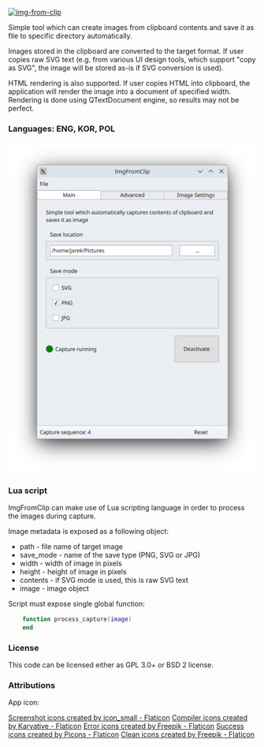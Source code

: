 [![img-from-clip](https://snapcraft.io/img-from-clip/badge.svg)](https://snapcraft.io/img-from-clip)

Simple tool which can create images from clipboard contents
and save it as file to specific directory automatically.

Images stored in the clipboard are converted to the target format.
If user copies raw SVG text (e.g. from various UI design tools,
which support "copy as SVG", the image will be stored as-is
if SVG conversion is used).

HTML rendering is also supported. If user copies HTML into clipboard,
the application will render the image into a document of specified
width. Rendering is done using QTextDocument engine, so results may not
be perfect.


### Languages: ENG, KOR, POL

![Screenshot](shared/linux/screenshot.png)

### Lua script

ImgFromClip can make use of Lua scripting language in order to process
the images during capture.

Image metadata is exposed as a following object:
* path - file name of target image
* save_mode - name of the save type (PNG, SVG or JPG)
* width - width of image in pixels
* height - height of image in pixels
* contents - if SVG mode is used, this is raw SVG text
* image - image object

Script must expose single global function:

```lua
    function process_capture(image)
    end
```

### License

This code can be licensed either as GPL 3.0+ or BSD 2 license.

### Attributions

App icon:

<a href="https://www.flaticon.com/free-icons/screenshot" title="screenshot icons">Screenshot icons created by icon_small - Flaticon</a>
<a href="https://www.flaticon.com/free-icons/compiler" title="compiler icons">Compiler icons created by Karyative - Flaticon</a>
<a href="https://www.flaticon.com/free-icons/error" title="error icons">Error icons created by Freepik - Flaticon</a>
<a href="https://www.flaticon.com/free-icons/success" title="success icons">Success icons created by Picons - Flaticon</a>
<a href="https://www.flaticon.com/free-icons/clean" title="clean icons">Clean icons created by Freepik - Flaticon</a>
